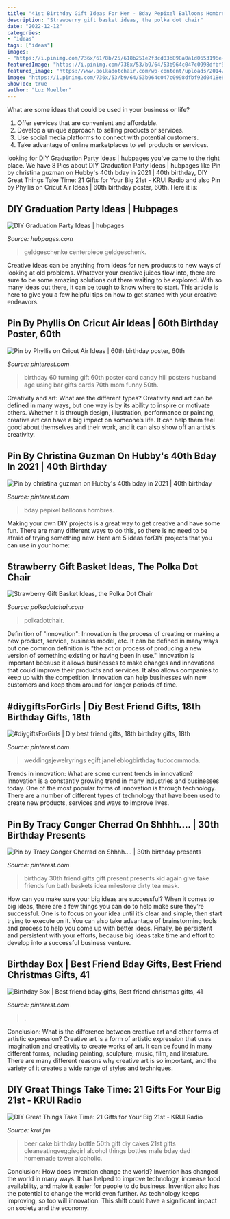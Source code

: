 ```yaml
---
title: "41st Birthday Gift Ideas For Her - Bday Pepixel Balloons Hombres"
description: "Strawberry gift basket ideas, the polka dot chair"
date: "2022-12-12"
categories:
- "ideas"
tags: ["ideas"]
images:
- "https://i.pinimg.com/736x/61/8b/25/618b251e2f3cd03b898a0a1d0653196e--to-my-best-friend-best-friend-presents.jpg"
featuredImage: "https://i.pinimg.com/736x/53/b9/64/53b964c047c0998dfbf92d0418e87b70.jpg"
featured_image: "https://www.polkadotchair.com/wp-content/uploads/2014/01/berry-basket-gift-idea.jpg"
image: "https://i.pinimg.com/736x/53/b9/64/53b964c047c0998dfbf92d0418e87b70.jpg"
ShowToc: true
author: "Luz Mueller"
---
```



What are some ideas that could be used in your business or life?
1. Offer services that are convenient and affordable.
2. Develop a unique approach to selling products or services.
3. Use social media platforms to connect with potential customers. 
4. Take advantage of online marketplaces to sell products or services.

	

		
looking for DIY Graduation Party Ideas | hubpages you've came to the right place. We have 8 Pics about DIY Graduation Party Ideas | hubpages like Pin by christina guzman on Hubby&#039;s 40th bday in 2021 | 40th birthday, DIY Great Things Take Time: 21 Gifts for Your Big 21st - KRUI Radio and also Pin by Phyllis on Cricut Air Ideas | 60th birthday poster, 60th. Here it is:
		
    
## DIY Graduation Party Ideas | Hubpages

<img loading=lazy src="https://usercontent1.hubstatic.com/12911200_f520.jpg" onerror="this.onerror=null;this.src='https://tse2.mm.bing.net/th?id=OIP.r47RUdw7PpLAZSN42hz90QHaNJ&amp;pid=15.1';" alt="DIY Graduation Party Ideas | hubpages">

_Source: hubpages.com_

>geldgeschenke centerpiece geldgeschenk. 

	

Creative ideas can be anything from ideas for new products to new ways of looking at old problems. Whatever your creative juices flow into, there are sure to be some amazing solutions out there waiting to be explored. With so many ideas out there, it can be tough to know where to start. This article is here to give you a few helpful tips on how to get started with your creative endeavors.

    
## Pin By Phyllis On Cricut Air Ideas | 60th Birthday Poster, 60th

<img loading=lazy src="https://i.pinimg.com/736x/df/51/c0/df51c06bed2f4462ce7004dc09037a56--cricut-explore-project-ideas.jpg" onerror="this.onerror=null;this.src='https://tse1.mm.bing.net/th?id=OIP.NuIbDpdFoTnhWHh2kU26MAHaJ4&amp;pid=15.1';" alt="Pin by Phyllis on Cricut Air Ideas | 60th birthday poster, 60th">

_Source: pinterest.com_

>birthday 60 turning gift 60th poster card candy hill posters husband age using bar gifts cards 70th mom funny 50th. 

	

Creativity and art: What are the different types?
Creativity and art can be defined in many ways, but one way is by its ability to inspire or motivate others. Whether it is through design, illustration, performance or painting, creative art can have a big impact on someone’s life. It can help them feel good about themselves and their work, and it can also show off an artist’s creativity.

    
## Pin By Christina Guzman On Hubby&#039;s 40th Bday In 2021 | 40th Birthday

<img loading=lazy src="https://i.pinimg.com/736x/18/ac/d0/18acd0b933e9193c7561eba75d42d4b8.jpg" onerror="this.onerror=null;this.src='https://tse2.mm.bing.net/th?id=OIP.r3-W0Ze1dbaG2i99CUSRIgHaHS&amp;pid=15.1';" alt="Pin by christina guzman on Hubby&#039;s 40th bday in 2021 | 40th birthday">

_Source: pinterest.com_

>bday pepixel balloons hombres. 

	

Making your own DIY projects is a great way to get creative and have some fun. There are many different ways to do this, so there is no need to be afraid of trying something new. Here are 5 ideas forDIY projects that you can use in your home: 

    
## Strawberry Gift Basket Ideas, The Polka Dot Chair

<img loading=lazy src="https://www.polkadotchair.com/wp-content/uploads/2014/01/berry-basket-gift-idea.jpg" onerror="this.onerror=null;this.src='https://tse2.mm.bing.net/th?id=OIP.tEEufPmUAiTrf4O2XCSQRQHaLJ&amp;pid=15.1';" alt="Strawberry Gift Basket Ideas, the Polka Dot Chair">

_Source: polkadotchair.com_

>polkadotchair. 

	

Definition of "innovation":
Innovation is the process of creating or making a new product, service, business model, etc. It can be defined in many ways but one common definition is "the act or process of producing a new version of something existing or having been in use." 
Innovation is important because it allows businesses to make changes and innovations that could improve their products and services. It also allows companies to keep up with the competition. Innovation can help businesses win new customers and keep them around for longer periods of time.

    
## #diygiftsForGirls | Diy Best Friend Gifts, 18th Birthday Gifts, 18th

<img loading=lazy src="https://i.pinimg.com/736x/90/b7/ad/90b7ad3a7688eee25f79890f9f9a5acc.jpg" onerror="this.onerror=null;this.src='https://tse3.mm.bing.net/th?id=OIP.lVEV2whJ0NKBQAu7_tJXIgHaJ3&amp;pid=15.1';" alt="#diygiftsForGirls | Diy best friend gifts, 18th birthday gifts, 18th">

_Source: pinterest.com_

>weddingsjewelryrings egift janelleblogbirthday tudocommoda. 

	

Trends in innovation: What are some current trends in innovation?
Innovation is a constantly growing trend in many industries and businesses today. One of the most popular forms of innovation is through technology. There are a number of different types of technology that have been used to create new products, services and ways to improve lives.

    
## Pin By Tracy Conger Cherrad On Shhhh.... | 30th Birthday Presents

<img loading=lazy src="https://i.pinimg.com/736x/61/8b/25/618b251e2f3cd03b898a0a1d0653196e--to-my-best-friend-best-friend-presents.jpg" onerror="this.onerror=null;this.src='https://tse1.mm.bing.net/th?id=OIP.bYxAkHxarUGo-hbmPV7WTAHaJ6&amp;pid=15.1';" alt="Pin by Tracy Conger Cherrad on Shhhh.... | 30th birthday presents">

_Source: pinterest.com_

>birthday 30th friend gifts gift present presents kid again give take friends fun bath baskets idea milestone dirty tea mask. 

	

How can you make sure your big ideas are successful?
When it comes to big ideas, there are a few things you can do to help make sure they’re successful. One is to focus on your idea until it’s clear and simple, then start trying to execute on it. You can also take advantage of brainstorming tools and process to help you come up with better ideas. Finally, be persistent and persistent with your efforts, because big ideas take time and effort to develop into a successful business venture.

    
## Birthday Box | Best Friend Bday Gifts, Best Friend Christmas Gifts, 41

<img loading=lazy src="https://i.pinimg.com/736x/53/b9/64/53b964c047c0998dfbf92d0418e87b70.jpg" onerror="this.onerror=null;this.src='https://tse1.mm.bing.net/th?id=OIP.Ggoim6DjLHekkd36NTHcRAHaJ3&amp;pid=15.1';" alt="Birthday Box | Best friend bday gifts, Best friend christmas gifts, 41">

_Source: pinterest.com_

>. 

	

Conclusion: What is the difference between creative art and other forms of artistic expression?
Creative art is a form of artistic expression that uses imagination and creativity to create works of art. It can be found in many different forms, including painting, sculpture, music, film, and literature. There are many different reasons why creative art is so important, and the variety of it creates a wide range of styles and techniques.

    
## DIY Great Things Take Time: 21 Gifts For Your Big 21st - KRUI Radio

<img loading=lazy src="http://krui.fm/wordpress/wp-content/uploads/2016/06/How-to-Make-Beer-Bottle-Cake-14-681x1024.jpg" onerror="this.onerror=null;this.src='https://tse2.mm.bing.net/th?id=OIP.exr9QbfajEFB8IMXzs0xZAHaLI&amp;pid=15.1';" alt="DIY Great Things Take Time: 21 Gifts for Your Big 21st - KRUI Radio">

_Source: krui.fm_

>beer cake birthday bottle 50th gift diy cakes 21st gifts cleaneatingveggiegirl alcohol things bottles male bday dad homemade tower alcoholic. 

	

Conclusion: How does invention change the world?
Invention has changed the world in many ways. It has helped to improve technology, increase food availability, and make it easier for people to do business. Invention also has the potential to change the world even further. As technology keeps improving, so too will innovation. This shift could have a significant impact on society and the economy.

